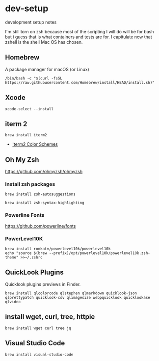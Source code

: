 # dev-setup
development setup notes

I'm still torn on zsh because most of the scripting I will do will be for bash but i guess that is what containers and tests are for. 
I capitulate now that zshell is the shell Mac OS has chosen.

## Homebrew

A package manager for macOS (or Linux)

`/bin/bash -c "$(curl -fsSL https://raw.githubusercontent.com/Homebrew/install/HEAD/install.sh)"`

## Xcode

`xcode-select --install`

## iterm 2

`brew install iterm2`

* [Iterm2 Color Schemes](https://iterm2colorschemes.com/)

## Oh My Zsh

https://github.com/ohmyzsh/ohmyzsh

### Install zsh packages

`brew install zsh-autosuggestions`

`brew install zsh-syntax-highlighting`

### Powerline Fonts

https://github.com/powerline/fonts

### PowerLevel10K

```
brew install romkatv/powerlevel10k/powerlevel10k
echo "source $(brew --prefix)/opt/powerlevel10k/powerlevel10k.zsh-theme" >>~/.zshrc
```

## QuickLook Plugins

Quicklook plugins previews in Finder.

`brew install qlcolorcode qlstephen qlmarkdown quicklook-json qlprettypatch quicklook-csv qlimagesize webpquicklook quicklookase qlvideo`

## install wget, curl, tree, httpie

`brew install wget curl tree jq`

## Visual Studio Code

`brew install visual-studio-code`






